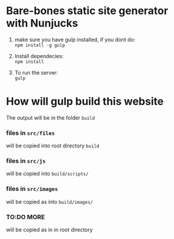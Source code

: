 

# Bare-bones static site generator with Nunjucks

1. make sure you have gulp installed, if you dont do:  
`npm install -g gulp`  
  

2. Install dependecies:  
 `npm install`  
   
3. To run the server:  
`gulp`

# How will gulp build this website
The output will be in the folder `build`  
  
### files in `src/files`
will be copied into root directory `build`

### files in `src/js`
will be copied into `build/scripts/`

### files in `src/images`
will be copied as into `build/images/`

### TO:DO MORE
will be copied as in in root directory



